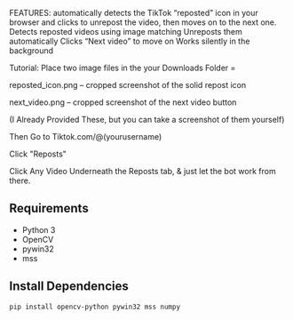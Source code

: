 FEATURES:
automatically detects the TikTok “reposted” icon in your browser and clicks to unrepost the video, then moves on to the next one.
Detects reposted videos using image matching
Unreposts them automatically
Clicks “Next video” to move on
Works silently in the background


Tutorial:
Place two image files in the your Downloads Folder =

reposted_icon.png – cropped screenshot of the solid repost icon

next_video.png – cropped screenshot of the next video button

(I Already Provided These, but you can take a screenshot of them yourself)

Then Go to Tiktok.com/@(yourusername)

Click "Reposts"

Click Any Video Underneath the Reposts tab, & just let the bot work from there.








## Requirements
- Python 3
- OpenCV
- pywin32
- mss

## Install Dependencies
```bash
pip install opencv-python pywin32 mss numpy
